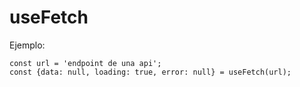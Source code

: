 # useFetch

Ejemplo:
```
const url = 'endpoint de una api';
const {data: null, loading: true, error: null} = useFetch(url);
```